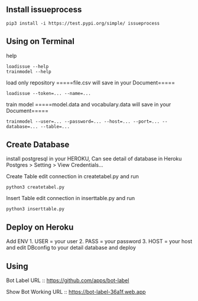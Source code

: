 ## Install issueprocess
```
pip3 install -i https://test.pypi.org/simple/ issueprocess
```
## Using on Terminal

help
```
loadissue --help
trainmodel --help
```

load only repository =====file.csv will save in your Document=====
```
loadissue --token=... --name=...
```

train model =====model.data and vocabulary.data will save in your Document=====
```
trainmodel --user=... --password=... --host=... --port=... --database=... --table=...
```

## Create Database

install postgresql in your HEROKU, Can see detail of database in Heroku Postgres > Setting > View Credentials...

Create Table
edit connection in createtabel.py and run
```
python3 createtabel.py
```

Insert Table
edit connection in inserttable.py and run
```
python3 inserttable.py
```

## Deploy on Heroku

Add ENV 1. USER = your user
        2. PASS = your password
        3. HOST = your host
and edit DBconfig to your detail database and deploy

## Using

Bot Label
URL ::  https://github.com/apps/bot-label

Show Bot Working
URL :: https://bot-label-36a1f.web.app
